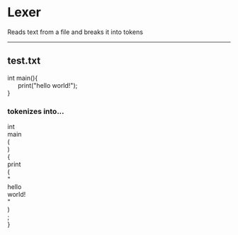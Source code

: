# Lexer
Reads text from a file and breaks it into tokens

---
## test.txt
int main(){\
&nbsp;&nbsp;&nbsp;&nbsp;&nbsp;&nbsp;print("hello world!");\
}

### tokenizes into...

int\
main\
(\
)\
{\
print\
(\
"\
hello\
world!\
"\
)\
;\
}
